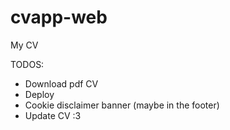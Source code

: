 # cvapp-web
My CV


TODOS:
* Download pdf CV
* Deploy
* Cookie disclaimer banner (maybe in the footer)
* Update CV :3
